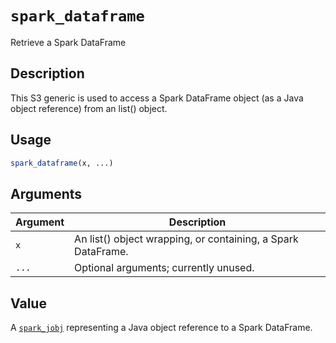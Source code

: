 # `spark_dataframe`

Retrieve a Spark DataFrame


## Description

This S3 generic is used to access a Spark DataFrame object (as a Java
 object reference) from an list() object.


## Usage

```r
spark_dataframe(x, ...)
```


## Arguments

Argument      |Description
------------- |----------------
`x`     |     An list() object wrapping, or containing, a Spark DataFrame.
`...`     |     Optional arguments; currently unused.


## Value

A [`spark_jobj`](#sparkjobj) representing a Java object reference
 to a Spark DataFrame.


